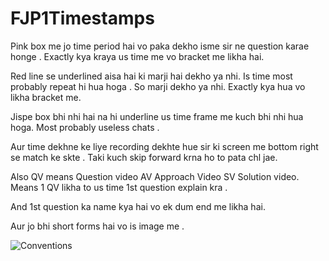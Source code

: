 # FJP1Timestamps



Pink box me jo time period hai vo paka dekho isme sir ne question karae honge .
Exactly kya kraya us time me vo bracket me likha hai.

Red line se underlined aisa hai ki marji hai dekho ya nhi.
Is time most  probably repeat hi hua hoga . So marji dekho ya nhi.
Exactly kya hua vo likha bracket me.

Jispe box bhi nhi hai na hi underline us time frame me kuch bhi nhi hua hoga.
Most probably useless chats .

Aur time dekhne ke liye recording dekhte hue sir ki screen me bottom right se match ke skte .
Taki kuch skip forward krna ho to pata chl jae.

Also QV means Question video 
AV Approach Video 
SV Solution video.
Means 1 QV likha to us time 1st question explain kra .

And 1st question ka name kya hai vo ek dum end me likha hai.

Aur jo bhi short forms hai vo is image me .


![Conventions](https://user-images.githubusercontent.com/77270883/179738875-bf1e7e06-8ede-4cdd-8fb3-168d65c3c784.jpeg)
